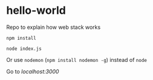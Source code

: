 # hello-world
Repo to explain how web stack works



`npm install`

`node index.js`

Or use `nodemon` (`npm install nodemon -g`) instead of `node`

Go to *localhost:3000*

